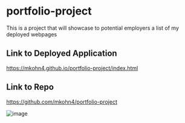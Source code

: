 # portfolio-project

This is a project that will showcase to potential employers a list of my deployed webpages

## Link to Deployed Application

https://mkohn4.github.io/portfolio-project/index.html

## Link to Repo

https://github.com/mkohn4/portfolio-project


![image](https://user-images.githubusercontent.com/35665118/136663459-fe5a04ad-a417-4f82-ad01-c8e6a8690dde.png)



